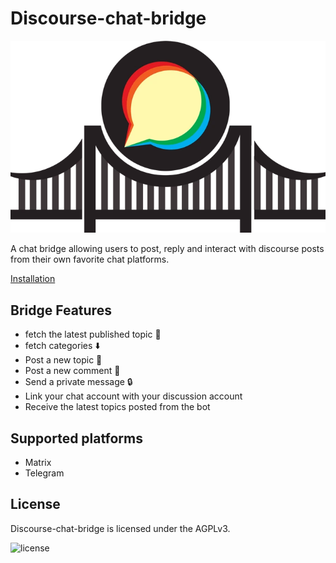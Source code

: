 # Discourse-chat-bridge
![discourse-chat-bridge](images/Discourse_Bridge.webp)

A chat bridge allowing users to post, reply and interact with discourse posts from their own favorite chat platforms.

<p><a class="center-me md-button md-button--primary" href="installation" style="margin: auto;">Installation</a></p> 

## Bridge Features

- fetch the latest published topic 📄
- fetch categories ⬇️
- Post a new topic 📝
- Post a new comment 💬
- Send a private message 🔒
- Link your chat account with your discussion account
- Receive the latest topics posted from the bot

## Supported platforms
- Matrix
- Telegram

## License
Discourse-chat-bridge is licensed under the AGPLv3.

![license](https://www.gnu.org/graphics/agplv3-with-text-162x68.png)